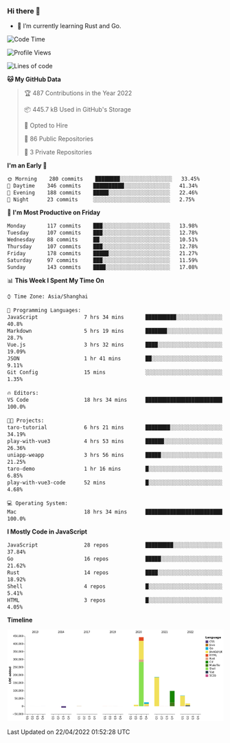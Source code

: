 ### Hi there 👋

- 🌱 I’m currently learning Rust and Go.

<!--START_SECTION:waka-->
![Code Time](http://img.shields.io/badge/Code%20Time-342%20hrs%2021%20mins-blue)

![Profile Views](http://img.shields.io/badge/Profile%20Views-6-blue)

![Lines of code](https://img.shields.io/badge/From%20Hello%20World%20I%27ve%20Written-844%20Thousand%20lines%20of%20code-blue)

**🐱 My GitHub Data** 

> 🏆 487 Contributions in the Year 2022
 > 
> 📦 445.7 kB Used in GitHub's Storage 
 > 
> 💼 Opted to Hire
 > 
> 📜 86 Public Repositories 
 > 
> 🔑 3 Private Repositories  
 > 
**I'm an Early 🐤** 

```text
🌞 Morning    280 commits    ████████░░░░░░░░░░░░░░░░░   33.45% 
🌆 Daytime    346 commits    ██████████░░░░░░░░░░░░░░░   41.34% 
🌃 Evening    188 commits    █████░░░░░░░░░░░░░░░░░░░░   22.46% 
🌙 Night      23 commits     ░░░░░░░░░░░░░░░░░░░░░░░░░   2.75%

```
📅 **I'm Most Productive on Friday** 

```text
Monday       117 commits    ███░░░░░░░░░░░░░░░░░░░░░░   13.98% 
Tuesday      107 commits    ███░░░░░░░░░░░░░░░░░░░░░░   12.78% 
Wednesday    88 commits     ██░░░░░░░░░░░░░░░░░░░░░░░   10.51% 
Thursday     107 commits    ███░░░░░░░░░░░░░░░░░░░░░░   12.78% 
Friday       178 commits    █████░░░░░░░░░░░░░░░░░░░░   21.27% 
Saturday     97 commits     ███░░░░░░░░░░░░░░░░░░░░░░   11.59% 
Sunday       143 commits    ████░░░░░░░░░░░░░░░░░░░░░   17.08%

```


📊 **This Week I Spent My Time On** 

```text
⌚︎ Time Zone: Asia/Shanghai

💬 Programming Languages: 
JavaScript               7 hrs 34 mins       ██████████░░░░░░░░░░░░░░░   40.8% 
Markdown                 5 hrs 19 mins       ███████░░░░░░░░░░░░░░░░░░   28.7% 
Vue.js                   3 hrs 32 mins       ████░░░░░░░░░░░░░░░░░░░░░   19.09% 
JSON                     1 hr 41 mins        ██░░░░░░░░░░░░░░░░░░░░░░░   9.11% 
Git Config               15 mins             ░░░░░░░░░░░░░░░░░░░░░░░░░   1.35%

🔥 Editors: 
VS Code                  18 hrs 34 mins      █████████████████████████   100.0%

🐱‍💻 Projects: 
taro-tutorial            6 hrs 21 mins       ████████░░░░░░░░░░░░░░░░░   34.19% 
play-with-vue3           4 hrs 53 mins       ██████░░░░░░░░░░░░░░░░░░░   26.36% 
uniapp-weapp             3 hrs 56 mins       █████░░░░░░░░░░░░░░░░░░░░   21.25% 
taro-demo                1 hr 16 mins        █░░░░░░░░░░░░░░░░░░░░░░░░   6.85% 
play-with-vue3-code      52 mins             █░░░░░░░░░░░░░░░░░░░░░░░░   4.68%

💻 Operating System: 
Mac                      18 hrs 34 mins      █████████████████████████   100.0%

```

**I Mostly Code in JavaScript** 

```text
JavaScript               28 repos            █████████░░░░░░░░░░░░░░░░   37.84% 
Go                       16 repos            █████░░░░░░░░░░░░░░░░░░░░   21.62% 
Rust                     14 repos            ████░░░░░░░░░░░░░░░░░░░░░   18.92% 
Shell                    4 repos             █░░░░░░░░░░░░░░░░░░░░░░░░   5.41% 
HTML                     3 repos             █░░░░░░░░░░░░░░░░░░░░░░░░   4.05%

```


**Timeline**

![Chart not found](https://raw.githubusercontent.com/elton/elton/main/charts/bar_graph.png) 


 Last Updated on 22/04/2022 01:52:28 UTC
<!--END_SECTION:waka-->

<!--
**elton/elton** is a ✨ _special_ ✨ repository because its `README.md` (this file) appears on your GitHub profile.

Here are some ideas to get you started:

- 🔭 I’m currently working on ...
- 🌱 I’m currently learning ...
- 👯 I’m looking to collaborate on ...
- 🤔 I’m looking for help with ...
- 💬 Ask me about ...
- 📫 How to reach me: ...
- 😄 Pronouns: ...
- ⚡ Fun fact: ...
-->
